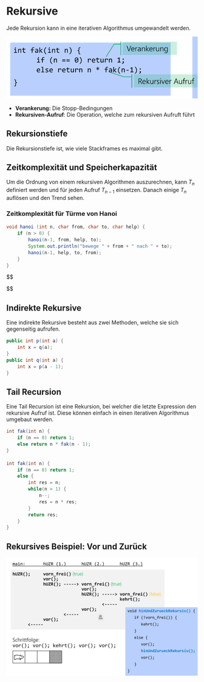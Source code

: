 # Rekursive

Jede Rekursion kann in eine iterativen Algorithmus umgewandelt werden.

![image-20221011101601036](res/image-20221011101601036.png)

* **Verankerung:** Die Stopp-Bedingungen
* **Rekursiven-Aufruf**: Die Operation, welche zum rekursiven Aufruft führt

## Rekursionstiefe

Die Rekursionstiefe ist, wie viele Stackframes es maximal gibt.

## Zeitkomplexität und Speicherkapazität

Um die Ordnung von einem rekursiven Algorithmen auszurechnen, kann $T_{n}$ definiert werden und für jeden Aufruf $T_{n - 1}$ einsetzen. Danach einige $T_n$ auflösen und den Trend sehen.

### Zeitkomplexität für Türme von Hanoi

```java
void hanoi (int n, char from, char to, char help) {
    if (n > 0) {
        hanoi(n-1, from, help, to);
    	System.out.println("bewege " + from + " nach " + to); 
    	hanoi(n-1, help, to, from);
    }
}
```


$$

$$


## Indirekte Rekursive

Eine indirekte Rekursive besteht aus zwei Methoden, welche sie sich gegenseitig aufrufen.

```java
public int p(int a) {
    int x = q(a);
}
public int q(int a) {
   	int x = p(a - 1);
}
```

## Tail Recursion

Eine Tail Recursion ist eine Rekursion, bei welcher die letzte Expression den rekursive Aufruf ist. Diese können einfach in einen iterativen Algorithmus umgebaut werden.

```java
int fak(int n) {
    if (n == 0) return 1;
    else return n * fak(n - 1);
}

int fak(int n) {
    if (n == 0) return 1;
    else {
    	int res = n;
        while(n > 1) {
            n--;
            res = n * res;
        }
        return res;
    }
}
```

## Rekursives Beispiel: Vor und Zurück

![image-20221011104251255](res/image-20221011104251255.png)